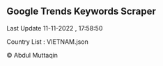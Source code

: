 

## Google Trends Keywords Scraper 
 
Last Update 11-11-2022 , 17:58:50

Country List :
VIETNAM.json



© Abdul Muttaqin 
